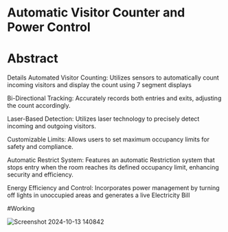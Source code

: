 # Automatic Visitor Counter and Power Control
# Abstract
Details
Automated Visitor Counting: Utilizes sensors to automatically count incoming visitors and display the count using 7 segment displays

Bi-Directional Tracking: Accurately records both entries and exits, adjusting the count accordingly.

Laser-Based Detection: Utilizes laser technology to precisely detect incoming and outgoing visitors.

Customizable Limits: Allows users to set maximum occupancy limits for safety and compliance.

Automatic Restrict System: Features an automatic Restriction system that stops entry when the room reaches its defined occupancy limit, enhancing security and efficiency.

Energy Efficiency and Control: Incorporates power management by turning off lights in unoccupied areas and generates a live Electricity Bill

#Working

![Screenshot 2024-10-13 140842](https://github.com/user-attachments/assets/a8a979b5-f2a4-4427-9f72-84dc291ae338)

